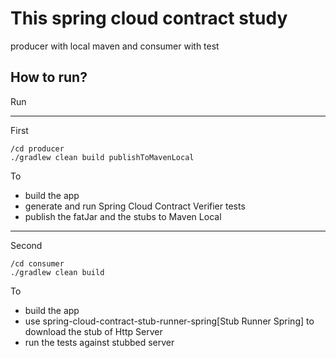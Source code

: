 This spring cloud contract study
===
producer with local maven and consumer with test 

How to run?
---
Run

---
First  
```
/cd producer
./gradlew clean build publishToMavenLocal
```
To
- build the app
- generate and run Spring Cloud Contract Verifier tests
- publish the fatJar and the stubs to Maven Local

---
Second
```
/cd consumer
./gradlew clean build
```
To
- build the app
- use spring-cloud-contract-stub-runner-spring[Stub Runner Spring] to download the stub of Http Server
- run the tests against stubbed server